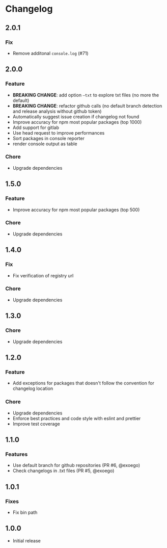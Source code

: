 # Changelog

## 2.0.1

### Fix

-   Remove additonal `console.log` (#71)

## 2.0.0

### Feature

-   **BREAKING CHANGE**: add option `—txt` to explore txt files (no more the default)
-   **BREAKING CHANGE**: refactor github calls (no default branch detection and release analysis without github token)
-   Automatically suggest issue creation if changelog not found
-   Improve accuracy for npm most popular packages (top 1000)
-   Add support for gitlab
-   Use head request to improve performances
-   Sort packages in console reporter
-   render console output as table

### Chore

-   Upgrade dependencies

## 1.5.0

### Feature

-   Improve accuracy for npm most popular packages (top 500)

### Chore

-   Upgrade dependencies

## 1.4.0

### Fix

-   Fix verification of registry url

### Chore

-   Upgrade dependencies

## 1.3.0

### Chore

-   Upgrade dependencies

## 1.2.0

### Feature

-   Add exceptions for packages that doesn't follow the convention for changelog location

### Chore

-   Upgrade dependencies
-   Enforce best practices and code style with eslint and prettier
-   Improve test coverage

## 1.1.0

### Features

-   Use default branch for github repositories (PR #6, @exoego)
-   Check changelogs in .txt files (PR #5, @exoego)

## 1.0.1

### Fixes

-   Fix bin path

## 1.0.0

-   Initial release
